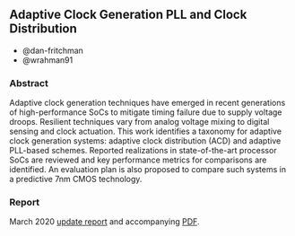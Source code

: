 
## Adaptive Clock Generation PLL and Clock Distribution 

* @dan-fritchman
* @wrahman91

### Abstract 

Adaptive clock generation techniques have emerged in recent generations of high-performance SoCs to mitigate timing failure due to supply voltage droops. Resilient techniques vary from analog voltage mixing to digital sensing and clock actuation. This work identifies a taxonomy for adaptive clock generation systems: adaptive clock distribution (ACD) and adaptive PLL-based schemes. Reported realizations in state-of-the-art processor SoCs are reviewed and key performance metrics for comparisons are identified. An evaluation plan is also proposed to compare such systems in a predictive 7nm CMOS technology.


### Report

March 2020 [update report](docs/midterm) and accompanying [PDF](docs/midterm/report.pdf).



